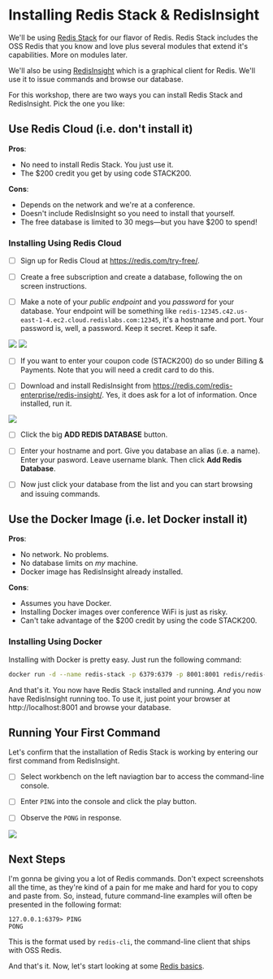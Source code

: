 # Installing Redis Stack & RedisInsight #

We'll be using [Redis Stack](https://redis.io/docs/stack/) for our flavor of Redis. Redis Stack includes the OSS Redis that you know and love plus several modules that extend it's capabilities. More on modules later.

We'll also be using [RedisInsight](https://redis.io/docs/stack/insight/) which is a graphical client for Redis. We'll use it to issue commands and browse our database.

For this workshop, there are two ways you can install Redis Stack and RedisInsight. Pick the one you like:


## Use Redis Cloud (i.e. don't install it) ##

**Pros**:
  - No need to install Redis Stack. You just use it.
  - The $200 credit you get by using code STACK200.

**Cons**:
  - Depends on the network and we're at a conference.
  - Doesn't include RedisInsight so you need to install that yourself.
  - The free database is limited to 30 megs—but you have $200 to spend!

### Installing Using Redis Cloud ###

- [ ] Sign up for Redis Cloud at https://redis.com/try-free/.

- [ ] Create a free subscription and create a database, following the on screen instructions.

- [ ] Make a note of your _public endpoint_ and you _password_ for your database. Your endpoint will be something like `redis-12345.c42.us-east-1-4.ec2.cloud.redislabs.com:12345`, it's a hostname and port. Your password is, well, a password. Keep it secret. Keep it safe.

![](images/redis-cloud-general-settings.png)
![](images/redis-cloud-security-settings.png)


- [ ] If you want to enter your coupon code (STACK200) do so under Billing & Payments. Note that you will need a credit card to do this.

- [ ] Download and install RedisInsight from https://redis.com/redis-enterprise/redis-insight/. Yes, it does ask for a lot of information. Once installed, run it.

![](images/redisinsight-add-database.png)

- [ ] Click the big **ADD REDIS DATABASE** button.

- [ ]  Enter your hostname and port. Give you database an alias (i.e. a name). Enter your pasword. Leave username blank. Then click **Add Redis Database**.

- [ ]  Now just click your database from the list and you can start browsing and issuing commands.


## Use the Docker Image (i.e. let Docker install it) ##

**Pros**:
  - No network. No problems.
  - No database limits on _my_ machine.
  - Docker image has RedisInsight already installed.

**Cons**:
  - Assumes you have Docker.
  - Installing Docker images over conference WiFi is just as risky.
  - Can't take advantage of the $200 credit by using the code STACK200.

### Installing Using Docker ###

Installing with Docker is pretty easy. Just run the following command:

```bash
docker run -d --name redis-stack -p 6379:6379 -p 8001:8001 redis/redis-stack:latest
```

And that's it. You now have Redis Stack installed and running. *And* you now have RedisInsight running too. To use it, just point your browser at http://localhost:8001 and browse your database.


## Running Your First Command ##

Let's confirm that the installation of Redis Stack is working by entering our first command from RedisInsight.

- [ ] Select workbench on the left naviagtion bar to access the command-line console.

- [ ] Enter `PING` into the console and click the play button.

- [ ] Observe the `PONG` in response.

![](images/redisinsight-ping.png)


## Next Steps ##

I'm gonna be giving you a lot of Redis commands. Don't expect screenshots all the time, as they're kind of a pain for me make and hard for you to copy and paste from. So, instead, future command-line examples will often be presented in the following format:

```
127.0.0.1:6379> PING
PONG
```

This is the format used by `redis-cli`, the command-line client that ships with OSS Redis.

And that's it. Now, let's start looking at some [Redis basics](02-REDIS-BASICS.md).
